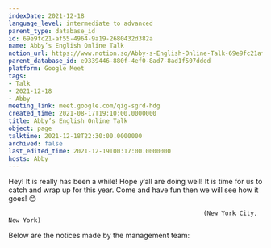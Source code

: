 ```yaml
---
indexDate: 2021-12-18
language_level: intermediate to advanced
parent_type: database_id
id: 69e9fc21-af55-4964-9a19-2680432d382a
name: Abby’s English Online Talk
notion_url: https://www.notion.so/Abby-s-English-Online-Talk-69e9fc21af5549649a192680432d382a
parent_database_id: e9339446-880f-4ef0-8ad7-8ad1f507dded
platform: Google Meet
tags:
- Talk
- 2021-12-18
- Abby
meeting_link: meet.google.com/qig-sgrd-hdg
created_time: 2021-08-17T19:10:00.0000000
title: Abby’s English Online Talk
object: page
talktime: 2021-12-18T22:30:00.0000000
archived: false
last_edited_time: 2021-12-19T00:17:00.0000000
hosts: Abby
---
```


Hey! It is really has been a while! Hope y’all are doing well! It is time for us to catch and wrap up for this year. Come and have fun then we will see how it goes! 😊



                                                          (New York City, New York)



Below are the notices made by the management team:


